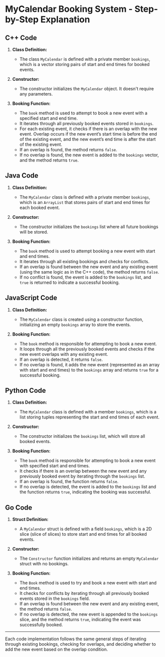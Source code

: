 # MyCalendar Booking System - Step-by-Step Explanation

## C++ Code

1. **Class Definition:**
   - The class `MyCalendar` is defined with a private member `bookings`, which is a vector storing pairs of start and end times for booked events.

2. **Constructor:**
   - The constructor initializes the `MyCalendar` object. It doesn't require any parameters.

3. **Booking Function:**
   - The `book` method is used to attempt to book a new event with a specified start and end time.
   - It iterates through all previously booked events stored in `bookings`.
   - For each existing event, it checks if there is an overlap with the new event. Overlap occurs if the new event’s start time is before the end of the existing event, and the new event’s end time is after the start of the existing event.
   - If an overlap is found, the method returns `false`.
   - If no overlap is found, the new event is added to the `bookings` vector, and the method returns `true`.

## Java Code

1. **Class Definition:**
   - The `MyCalendar` class is defined with a private member `bookings`, which is an `ArrayList` that stores pairs of start and end times for each booked event.

2. **Constructor:**
   - The constructor initializes the `bookings` list where all future bookings will be stored.

3. **Booking Function:**
   - The `book` method is used to attempt booking a new event with start and end times.
   - It iterates through all existing bookings and checks for conflicts.
   - If an overlap is found between the new event and any existing event (using the same logic as in the C++ code), the method returns `false`.
   - If no conflict is found, the event is added to the `bookings` list, and `true` is returned to indicate a successful booking.

## JavaScript Code

1. **Class Definition:**
   - The `MyCalendar` class is created using a constructor function, initializing an empty `bookings` array to store the events.

2. **Booking Function:**
   - The `book` method is responsible for attempting to book a new event.
   - It loops through all the previously booked events and checks if the new event overlaps with any existing event.
   - If an overlap is detected, it returns `false`.
   - If no overlap is found, it adds the new event (represented as an array with start and end times) to the `bookings` array and returns `true` for a successful booking.

## Python Code

1. **Class Definition:**
   - The `MyCalendar` class is defined with a member `bookings`, which is a list storing tuples representing the start and end times of each event.

2. **Constructor:**
   - The constructor initializes the `bookings` list, which will store all booked events.

3. **Booking Function:**
   - The `book` method is responsible for attempting to book a new event with specified start and end times.
   - It checks if there is an overlap between the new event and any previously booked event by iterating through the `bookings` list.
   - If an overlap is found, the function returns `false`.
   - If no overlap is detected, the event is added to the `bookings` list and the function returns `true`, indicating the booking was successful.

## Go Code

1. **Struct Definition:**
   - A `MyCalendar` struct is defined with a field `bookings`, which is a 2D slice (slice of slices) to store start and end times for all booked events.

2. **Constructor:**
   - The `Constructor` function initializes and returns an empty `MyCalendar` struct with no bookings.

3. **Booking Function:**
   - The `Book` method is used to try and book a new event with start and end times.
   - It checks for conflicts by iterating through all previously booked events stored in the `bookings` field.
   - If an overlap is found between the new event and any existing event, the method returns `false`.
   - If no overlap is detected, the new event is appended to the `bookings` slice, and the method returns `true`, indicating the event was successfully booked.

---

Each code implementation follows the same general steps of iterating through existing bookings, checking for overlaps, and deciding whether to add the new event based on the overlap condition.
